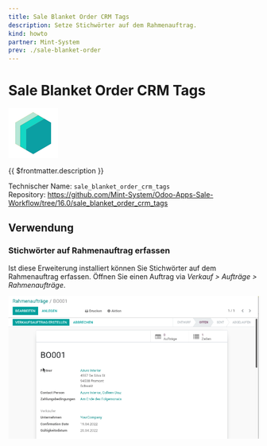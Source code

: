 ```yaml
---
title: Sale Blanket Order CRM Tags
description: Setze Stichwörter auf dem Rahmenauftrag.
kind: howto
partner: Mint-System
prev: ./sale-blanket-order
---
```


# Sale Blanket Order CRM Tags

![icon_oms_box](attachments/icons_odoo_mint_system.png)

{{ $frontmatter.description }}

Technischer Name: `sale_blanket_order_crm_tags`\
Repository: <https://github.com/Mint-System/Odoo-Apps-Sale-Workflow/tree/16.0/sale_blanket_order_crm_tags>

## Verwendung

### Stichwörter auf Rahmenauftrag erfassen

Ist diese Erweiterung installiert können Sie Stichwörter auf dem Rahmenauftrag erfassen. Öffnen Sie einen Auftrag via _Verkauf > Aufträge > Rahmenaufträge_.

![Sale Blanket Order CRM Tags](attachments/Sale%20Blanket%20Order%20CRM%20Tags.gif)
